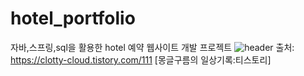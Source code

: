 # hotel_portfolio
자바,스프링,sql을 활용한 hotel 예약 웹사이트 개발 프로젝트 
![header](https://capsule-render.vercel.app/api?type=waving&color=E3826C&height=250&section=header&text=Moosong%20Song&fontSize=90&animation=fadeIn&fontAlignY=38&desc=%20&descAlignY=62&descAlign=62)
출처: https://clotty-cloud.tistory.com/111 [몽글구름의 일상기록:티스토리]
